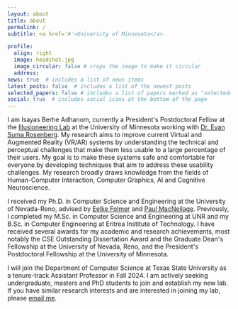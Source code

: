 ```yaml
---
layout: about
title: about
permalink: /
subtitle: <a href='#'>University of Minnesota</a>.

profile:
  align: right
  image: headshot.jpg
  image_circular: false # crops the image to make it circular
  address: 
news: true  # includes a list of news items
latest_posts: false  # includes a list of the newest posts
selected_papers: false # includes a list of papers marked as "selected={true}"
social: true  # includes social icons at the bottom of the page
---
```


I am Isayas Berhe Adhanom, currently a President's Postdoctoral Fellow at the [Illusioneering Lab](https://illusioneering.cs.umn.edu/) at the University of Minnesota working with [Dr. Evan Suma Rosenberg](https://illusioneering.cs.umn.edu/). My research aims to improve current Virtual and Augmented Reality (VR/AR) systems by understanding the technical and perceptual challenges that make them less usable to a large percentage of their users. My goal is to make these systems safe and comfortable for everyone by developing techniques that aim to address these usability challenges. My research broadly draws knowledge from the fields of Human-Computer Interaction, Computer Graphics, AI and Cognitive Neuroscience. 

I received my Ph.D. in Computer Science and Engineering at the University of Nevada-Reno, advised by [Eelke Folmer](https://www.eelke.com/) and [Paul MacNeilage](https://selfmotionlab.github.io/). Previously, I completed my M.Sc. in Computer Science and Engineering at UNR and my B.Sc. in Computer Engineering at Eritrea Institute of Technology. I have received several awards for my academic and research achievements, most notably the CSE Outstanding Dissertation Award and the Graduate Dean's Fellowship at the University of Nevada, Reno, and the President's Postdoctoral Fellowship at the University of Minnesota.

<div class="alert alert-info" role="alert">
  I will join the Department of Computer Science at Texas State University as a tenure-track Assistant Professor in Fall 2024. I am actively seeking undergraduate, masters and PhD students to join and establish my new lab. If you have similar research interests and are interested in joining my lab, please <a href="mailto:isayas@txstate.edu">email me</a>.
<div >